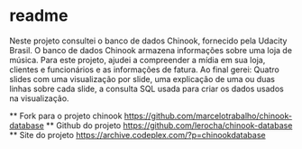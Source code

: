 # readme
Neste projeto consultei o banco de dados Chinook, fornecido pela Udacity Brasil. O banco de dados Chinook armazena informações sobre uma loja de música. Para este projeto, ajudei a compreender a mídia em sua loja, clientes e funcionários e as informações de fatura. 
Ao final gerei: Quatro slides com uma visualização por slide, uma explicação de uma ou duas linhas sobre cada slide, a consulta SQL usada para criar os dados usados na visualização. 

** Fork para o projeto chinook https://github.com/marcelotrabalho/chinook-database
** Github do projeto https://github.com/lerocha/chinook-database
** Site do projeto https://archive.codeplex.com/?p=chinookdatabase
